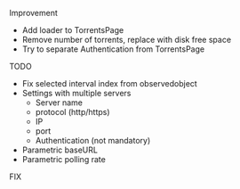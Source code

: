 Improvement

-	Add loader to TorrentsPage
-	Remove number of torrents, replace with disk free space
-	Try to separate Authentication from TorrentsPage

TODO

-	Fix selected interval index from observedobject
-	Settings with multiple servers
	-	Server name
	-	protocol (http/https)
	-	IP
	-	port
	-	Authentication (not mandatory)
-	Parametric baseURL
-	Parametric polling rate

FIX
